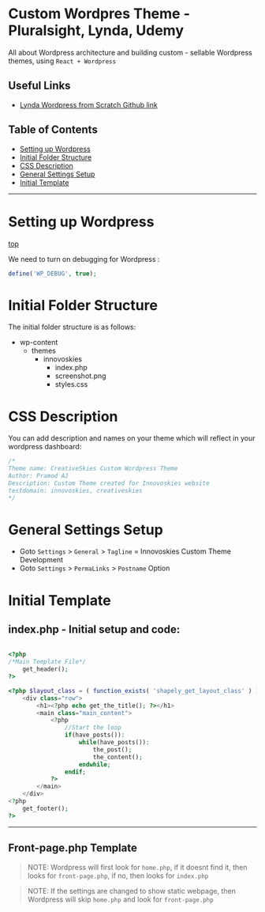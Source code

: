 # Custom Wordpres Theme - Pluralsight, Lynda, Udemy

All about Wordpress architecture and building custom - sellable Wordpress themes, using `React + Wordpress`

## Useful Links
- [Lynda Wordpress from Scratch Github link](https://github.com/mor10/humescores.git)
## Table of Contents
- [Setting up Wordpress](#setting-up-wordpress)
- [Initial Folder Structure](#initial-folder-structure)
- [CSS Description](#css-description)
- [General Settings Setup](#general-settings-setup)
- [Initial Template](#initial-template)


---

# Setting up Wordpress
[top](#)

We need to turn on debugging for Wordpress :

```php
define('WP_DEBUG', true);
```

# Initial Folder Structure

The initial folder structure is as follows:

- wp-content
    - themes
        - innovoskies
            - index.php
            - screenshot.png
            - styles.css


# CSS Description

You can add description and names on your theme which will reflect in your wordpress dashboard:

```css
/*
Theme name: CreativeSkies Custom Wordpress Theme
Author: Pramod AJ
Description: Custom Theme created for Innovoskies website
testdomain: innovoskies, creativeskies
*/
```

# General Settings Setup

- Goto `Settings` > `General` > `Tagline` = Innovoskies Custom Theme Development
- Goto `Settings` > `PermaLinks` > `Postname` Option

# Initial Template 

## index.php - Initial setup and code:

```php

<?php
/*Main Template File*/
    get_header();
?>

<?php $layout_class = ( function_exists( 'shapely_get_layout_class' ) ) ? shapely_get_layout_class() : ''; ?>
	<div class="row">
		<h1><?php echo get_the_title(); ?></h1>
        <main class="main_content">
            <?php 
                //Start the loop
                if(have_posts()):
                    while(have_posts()):
                        the_post();
                        the_content();
                    endwhile;
                endif;
            ?>
        </main>
	</div>
<?php 
    get_footer();
?>

```

---

## Front-page.php Template

>NOTE: Wordpress will first look for `home.php`, if it doesnt find it, then looks for `front-page.php`, if no, then looks for `index.php`

>NOTE: If the settings are changed to show static webpage, then Wordpress will skip `home.php` and look for `front-page.php`

